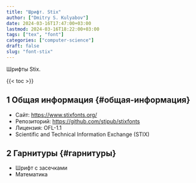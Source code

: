 ```yaml
---
title: "Шрифт. Stix"
author: ["Dmitry S. Kulyabov"]
date: 2024-03-16T17:47:00+03:00
lastmod: 2024-03-16T18:22:00+03:00
tags: ["tex", "font"]
categories: ["computer-science"]
draft: false
slug: "font-stix"
---
```


Шрифты Stix.

<!--more-->

{{< toc >}}


## <span class="section-num">1</span> Общая информация {#общая-информация}

-   Сайт: <https://www.stixfonts.org/>
-   Репозиторий: <https://github.com/stipub/stixfonts>
-   Лицензия: OFL-1.1
-   Scientific and Technical Information Exchange (STIX)


## <span class="section-num">2</span> Гарнитуры {#гарнитуры}

-   Шрифт с засечками
-   Математика
